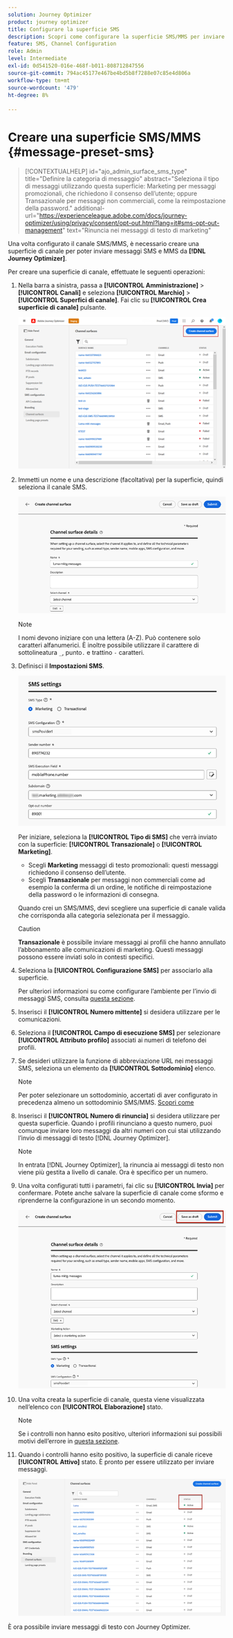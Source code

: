 ```yaml
---
solution: Journey Optimizer
product: journey optimizer
title: Configurare la superficie SMS
description: Scopri come configurare la superficie SMS/MMS per inviare messaggi di testo con Journey Optimizer
feature: SMS, Channel Configuration
role: Admin
level: Intermediate
exl-id: 0d541520-016e-468f-b011-808712847556
source-git-commit: 794ac45177e467be4bd5b8f7288e07c85e4d806a
workflow-type: tm+mt
source-wordcount: '479'
ht-degree: 8%

---
```


# Creare una superficie SMS/MMS {#message-preset-sms}

>[!CONTEXTUALHELP]
>id="ajo_admin_surface_sms_type"
>title="Definire la categoria di messaggio"
>abstract="Seleziona il tipo di messaggi utilizzando questa superficie: Marketing per messaggi promozionali, che richiedono il consenso dell’utente; oppure Transazionale per messaggi non commerciali, come la reimpostazione della password."
>additional-url="https://experienceleague.adobe.com/docs/journey-optimizer/using/privacy/consent/opt-out.html?lang=it#sms-opt-out-management" text="Rinuncia nei messaggi di testo di marketing"

Una volta configurato il canale SMS/MMS, è necessario creare una superficie di canale per poter inviare messaggi SMS e MMS da **[!DNL Journey Optimizer]**.

Per creare una superficie di canale, effettuate le seguenti operazioni:

1. Nella barra a sinistra, passa a **[!UICONTROL Amministrazione]** > **[!UICONTROL Canali]** e seleziona **[!UICONTROL Marchio]** > **[!UICONTROL Superfici di canale]**. Fai clic su **[!UICONTROL Crea superficie di canale]** pulsante.

   ![](assets/preset-create.png)

1. Immetti un nome e una descrizione (facoltativa) per la superficie, quindi seleziona il canale SMS.

   ![](assets/sms-create-surface.png)

   >[!NOTE]
   >
   > I nomi devono iniziare con una lettera (A-Z). Può contenere solo caratteri alfanumerici. È inoltre possibile utilizzare il carattere di sottolineatura `_`, punto`.` e trattino `-` caratteri.

1. Definisci il **Impostazioni SMS**.

   ![](assets/sms-surface-settings.png)

   Per iniziare, seleziona la **[!UICONTROL Tipo di SMS]** che verrà inviato con la superficie: **[!UICONTROL Transazionale]** o **[!UICONTROL Marketing]**.

   * Scegli **Marketing** messaggi di testo promozionali: questi messaggi richiedono il consenso dell’utente.
   * Scegli **Transazionale** per messaggi non commerciali come ad esempio la conferma di un ordine, le notifiche di reimpostazione della password o le informazioni di consegna.

   Quando crei un SMS/MMS, devi scegliere una superficie di canale valida che corrisponda alla categoria selezionata per il messaggio.

   >[!CAUTION]
   >
   >**Transazionale** è possibile inviare messaggi ai profili che hanno annullato l’abbonamento alle comunicazioni di marketing. Questi messaggi possono essere inviati solo in contesti specifici.

1. Seleziona la **[!UICONTROL Configurazione SMS]** per associarlo alla superficie.

   Per ulteriori informazioni su come configurare l’ambiente per l’invio di messaggi SMS, consulta [questa sezione](#create-api).

1. Inserisci il **[!UICONTROL Numero mittente]** &#x200B;si desidera utilizzare per le comunicazioni.

1. Seleziona il **[!UICONTROL Campo di esecuzione SMS]** per selezionare **[!UICONTROL Attributo profilo]** associati ai numeri di telefono dei profili.

1. Se desideri utilizzare la funzione di abbreviazione URL nei messaggi SMS, seleziona un elemento da **[!UICONTROL Sottodominio]** elenco.

   >[!NOTE]
   >
   >Per poter selezionare un sottodominio, accertati di aver configurato in precedenza almeno un sottodominio SMS/MMS. [Scopri come](sms-subdomains.md)

1. Inserisci il **[!UICONTROL Numero di rinuncia]** si desidera utilizzare per questa superficie. Quando i profili rinunciano a questo numero, puoi comunque inviare loro messaggi da altri numeri con cui stai utilizzando l’invio di messaggi di testo [!DNL Journey Optimizer].

   >[!NOTE]
   >
   >In entrata [!DNL Journey Optimizer], la rinuncia ai messaggi di testo non viene più gestita a livello di canale. Ora è specifico per un numero.

1. Una volta configurati tutti i parametri, fai clic su **[!UICONTROL Invia]** per confermare. Potete anche salvare la superficie di canale come sformo e riprenderne la configurazione in un secondo momento.

   ![](assets/sms-submit-surface.png)

1. Una volta creata la superficie di canale, questa viene visualizzata nell’elenco con **[!UICONTROL Elaborazione]** stato.

   >[!NOTE]
   >
   >Se i controlli non hanno esito positivo, ulteriori informazioni sui possibili motivi dell’errore in [questa sezione](#monitor-channel-surfaces).

1. Quando i controlli hanno esito positivo, la superficie di canale riceve **[!UICONTROL Attivo]** stato. È pronto per essere utilizzato per inviare messaggi.

   ![](assets/preset-active.png)

È ora possibile inviare messaggi di testo con Journey Optimizer.
